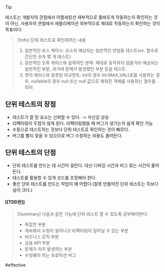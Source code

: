 > [!tip] 
> 테스트는 개발자의 관점에서 어플레킹션 재부적으로 올바르게 작동하는지 확인하는 것이 아닌,
> 사용자의 관점에서 애플리케이션 외부적으로 제대로 작동하는지 확인하는 것이 목표이다.

> [!info] 단위 테스트로 확인하려는 내용
> 1. 일반적인 유스 케이스: 요소의 예상되는 일반적인 방법을 테스트(ex. 함수로 간단한 숫자 몇 개 테스트)
> 2. 일반적인 오류 케이스와 잠재적인 문제: 제대로 동작하지 않을거라 예상되는 일반적인 부분, 과거에 문제가 발생했던 부분 등을 테스트
> 3. 엣지 케이스와 잘못된 아규먼트: Int의 경우 Int.MAX_VALUE를 사용하는 경우, nullable의 경우 null 또는 null 값으로 채워진 객체를 사용하는 경우를 의미

## 단위 테스트의 장점
- 테스트가 잘 된 요소는 신뢰할 수 있다. -> 자신감 상승
- 리팩터링이 두렵지 않게 된다. 리팩터링했을 때 버그가 생기는지 쉽게 확인 가능
- 수동으로 테스트하는 것보다 단위 테스트로 확인하는 것이 빠르다.
- 버그를 빨리 찾을 수 있으므로 버그 수정하는 비용도 줄어든다.
## 단위 테스트의 단점
- 단위 테스트를 만드는 데 시간이 걸린다. 대신 디버깅 시간과 버그 찾는 시간이 줄어든다.
- 테스트를 활용할 수 있게 코드를 조정해야 한다.
- 좋은 단위 테스트를 만드는 작업이 꽤 어렵다.(잘못 만들어진 단위 테스트는 득보다 실이 크다.)
#### [[TDD란]]

> [!summary] 다음과 같은 기능에 단위 테스트 할 수 있도록 공부해야한다.
> - 복잡한 부분
> - 계속해서 수정이 일어나고 리팩터링이 일어날 수 있는 부분
> - 비즈니스 로직 부분
> - 공용 API 부분
> - 문제가 자주 발생하는 부분
> - 수정해야 하는 프로덕션 버그



#effective 